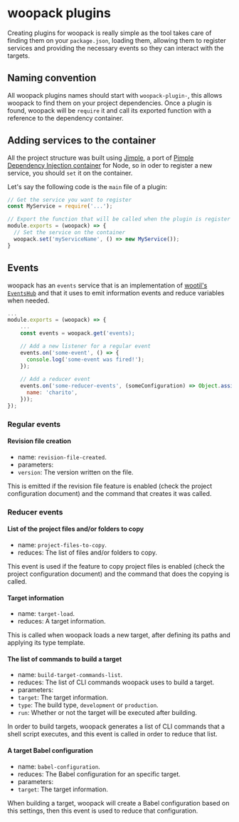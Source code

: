 # woopack plugins

Creating plugins for woopack is really simple as the tool takes care of finding them on your `package.json`, loading them, allowing them to register services and providing the necessary events so they can interact with the targets.

## Naming convention

All woopack plugins names should start with `woopack-plugin-`, this allows woopack to find them on your project dependencies. Once a plugin is found, woopack will be `require` it and call its exported function with a reference to the dependency container.

## Adding services to the container

All the project structure was built using [Jimple](https://yarnpkg.com/en/package/jimple), a port of [Pimple Dependency Injection container](https://github.com/silexphp/Pimple/) for Node, so in oder to register a new service, you should `set` it on the container.

Let's say the following code is the `main` file of a plugin:

```js
// Get the service you want to register
const MyService = require('...');

// Export the function that will be called when the plugin is register
module.exports = (woopack) => {
  // Set the service on the container
  woopack.set('myServiceName', () => new MyService());
}
```

## Events

woopack has an `events` service that is an implementation of [wootil's `EventsHub`](https://homer0.github.io/wootils/class/wootils/shared/eventsHub.js~EventsHub.html) and that it uses to emit information events and reduce variables when needed.

```js
...
module.exports = (woopack) => {
	...
	const events = woopack.get('events);

	// Add a new listener for a regular event
	events.on('some-event', () => {
	  console.log('some-event was fired!');
	});
	
	// Add a reducer event
	events.on('some-reducer-events', (someConfiguration) => Object.assign({}, someConfiguration, {
	  name: 'charito',
	}));
});
```

### Regular events

#### Revision file creation

- name: `revision-file-created`.
- parameters:
 - `version`: The version written on the file.

This is emitted if the revision file feature is enabled (check the project configuration document) and the command that creates it was called.

### Reducer events

#### List of the project files and/or folders to copy

- name: `project-files-to-copy`.
- reduces: The list of files and/or folders to copy.

This event is used if the feature to copy project files is enabled (check the project configuration document) and the command that does the copying is called.

#### Target information

- name: `target-load`.
- reduces: A target information.

This is called when woopack loads a new target, after defining its paths and applying its type template.

#### The list of commands to build a target

- name: `build-target-commands-list`.
- reduces: The list of CLI commands woopack uses to build a target.
- parameters:
 - `target`: The target information.
 - `type`: The build type, `development` or `production`.
 - `run`: Whether or not the target will be executed after building.

In order to build targets, woopack generates a list of CLI commands that a shell script executes, and this event is called in order to reduce that list.

#### A target Babel configuration

- name: `babel-configuration`.
- reduces: The Babel configuration for an specific target.
- parameters:
 - `target`: The target information.

When building a target, woopack will create a Babel configuration based on this settings, then this event is used to reduce that configuration.